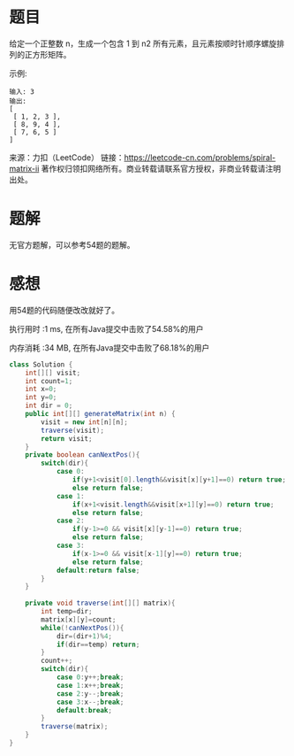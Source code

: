 # 题目

给定一个正整数 n，生成一个包含 1 到 n2 所有元素，且元素按顺时针顺序螺旋排列的正方形矩阵。

示例:
~~~
输入: 3
输出:
[
 [ 1, 2, 3 ],
 [ 8, 9, 4 ],
 [ 7, 6, 5 ]
]
~~~
来源：力扣（LeetCode）
链接：https://leetcode-cn.com/problems/spiral-matrix-ii
著作权归领扣网络所有。商业转载请联系官方授权，非商业转载请注明出处。

# 题解

无官方题解，可以参考54题的题解。

# 感想

用54题的代码随便改改就好了。

执行用时 :1 ms, 在所有Java提交中击败了54.58%的用户

内存消耗 :34 MB, 在所有Java提交中击败了68.18%的用户

~~~java
class Solution {
    int[][] visit;
    int count=1;
    int x=0;
    int y=0;
    int dir = 0;
    public int[][] generateMatrix(int n) {
        visit = new int[n][n];
        traverse(visit);
        return visit;
    }
    private boolean canNextPos(){
        switch(dir){
            case 0:
                if(y+1<visit[0].length&&visit[x][y+1]==0) return true;
                else return false;
            case 1:
                if(x+1<visit.length&&visit[x+1][y]==0) return true;
                else return false;
            case 2:
                if(y-1>=0 && visit[x][y-1]==0) return true;
                else return false;
            case 3:
                if(x-1>=0 && visit[x-1][y]==0) return true;
                else return false;
            default:return false;
        }
    }
    
    private void traverse(int[][] matrix){
        int temp=dir;
        matrix[x][y]=count;
        while(!canNextPos()){
            dir=(dir+1)%4;
            if(dir==temp) return;
        }
        count++;
        switch(dir){
            case 0:y++;break;
            case 1:x++;break;
            case 2:y--;break;
            case 3:x--;break;
            default:break;
        }
        traverse(matrix);
    }
}
~~~

